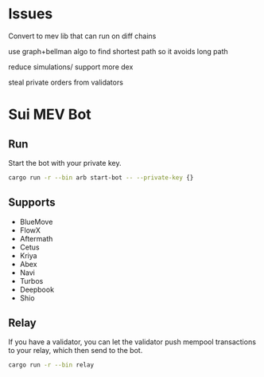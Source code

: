 # Issues 

Convert to mev lib that can run on diff chains

use graph+bellman algo to find shortest path so it avoids long path

reduce simulations/ support more dex 

steal private orders from validators


# Sui MEV Bot


## Run 
Start the bot with your private key.

```bash
cargo run -r --bin arb start-bot -- --private-key {}
```

## Supports

- BlueMove
- FlowX
- Aftermath
- Cetus 
- Kriya
- Abex
- Navi
- Turbos
- Deepbook
- Shio

## Relay
If you have a validator, you can let the validator push mempool transactions to your relay, which then send to the bot.

```bash
cargo run -r --bin relay
```
